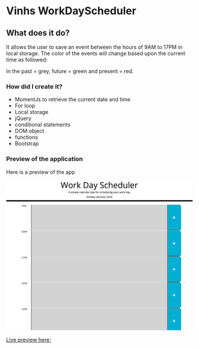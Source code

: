 # Vinhs WorkDayScheduler

## What does it do?

It allows the user to save an event between the hours of 9AM to 17PM in local storage. The color of the events will change based upon the current time as followed:

In the past = grey, future = green and present = red.

### How did I create it?

- MomentJs to retrieve the current date and time
- For loop
- Local storage
- jQuery
- conditional statements
- DOM object
- functions
- Bootstrap

### Preview of the application

Here is a preview of the app

![screenshot the workdayscheduler](screenshot.png)

[Live preview here:](https://vinhkietla.github.io/Vinhs-WorkDayScheduler/)
